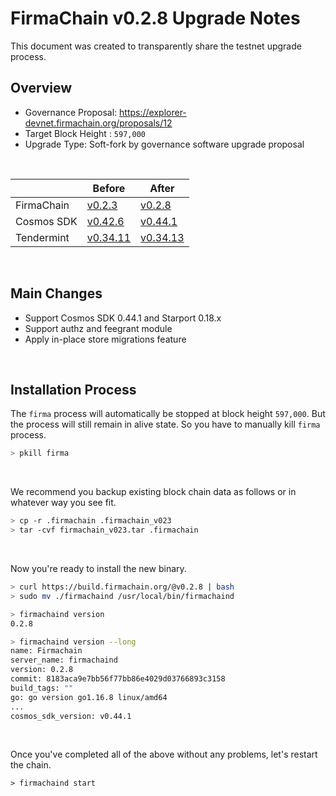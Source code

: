 # FirmaChain v0.2.8 Upgrade Notes

This document was created to transparently share the testnet upgrade process.

## Overview

- Governance Proposal: https://explorer-devnet.firmachain.org/proposals/12
- Target Block Height : `597,000`
- Upgrade Type: Soft-fork by governance software upgrade proposal

</br>

| |Before|After|
|--------|-----------|-----------|
|FirmaChain|[v0.2.3](https://github.com/firmachain/firmachain/releases/tag/v0.2.3)|[v0.2.8](https://github.com/firmachain/firmachain/releases/tag/v0.2.8)|
|Cosmos SDK|[v0.42.6](https://github.com/cosmos/cosmos-sdk/releases/tag/v0.42.6)|[v0.44.1](https://github.com/cosmos/cosmos-sdk/releases/tag/v0.42.9)|
|Tendermint|[v0.34.11](https://github.com/tendermint/tendermint/releases/tag/v0.34.11)|[v0.34.13](https://github.com/tendermint/tendermint/releases/tag/v0.34.13)|


</br>

## Main Changes

- Support Cosmos SDK 0.44.1 and Starport 0.18.x
- Support authz and feegrant module
- Apply in-place store migrations feature

</br>

## Installation Process

 The `firma` process will automatically be stopped at block height `597,000`. But the process will still remain in alive state. So you have to manually kill `firma` process.

```bash
> pkill firma
```

</br>

We recommend you backup existing block chain data as follows or in whatever way you see fit. 
```bash
> cp -r .firmachain .firmachain_v023
> tar -cvf firmachain_v023.tar .firmachain
```

</br>

Now you're ready to install the new binary.

```bash
> curl https://build.firmachain.org/@v0.2.8 | bash
> sudo mv ./firmachaind /usr/local/bin/firmachaind

> firmachaind version
0.2.8

> firmachaind version --long
name: Firmachain
server_name: firmachaind
version: 0.2.8
commit: 8183aca9e7bb56f77bb86e4029d03766893c3158
build_tags: ""
go: go version go1.16.8 linux/amd64
...
cosmos_sdk_version: v0.44.1
```

</br>

Once you've completed all of the above without any problems, let's restart the chain.

```
> firmachaind start
```
